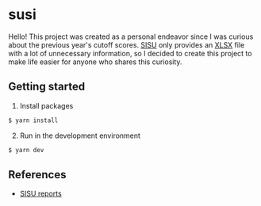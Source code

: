 # susi

Hello! This project was created as a personal endeavor since I was curious about the previous year's cutoff scores. [SISU](https://acessounico.mec.gov.br/) only provides an [XLSX](https://en.wikipedia.org/wiki/Microsoft_Excel#File_formats) file with a lot of unnecessary information, so I decided to create this project to make life easier for anyone who shares this curiosity.

## Getting started

1. Install packages

```bash
$ yarn install
```

2. Run in the development environment

```bash
$ yarn dev
```

## References

- [SISU reports](https://sisu.mec.gov.br/#/relatorio#onepage)
